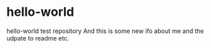# hello-world
hello-world test repository
And this is some new ifo about me and the udpate to readme etc.
